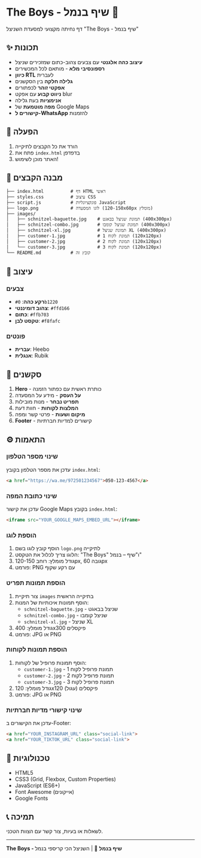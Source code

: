# The Boys - שיף בנמל 🥖

דף נחיתה מקצועי למסעדת השניצל "The Boys - שיף בנמל"

## ✨ תכונות

- **עיצוב כהה אלגנטי** עם צבעים צהוב-כתום שמזכירים שניצל
- **רספונסיבי מלא** - מותאם לכל המכשירים
- **כיוון RTL** לעברית
- **גלילה חלקה** בין הסקשנים
- **אפקטי זוהר** לכפתורים
- **ניווט קבוע** עם אפקט blur
- **אנימציות** בעת גלילה
- **מפה מוטמעת** של Google Maps
- **קישורים ל-WhatsApp** להזמנות

## 🚀 הפעלה

1. הורד את כל הקבצים לתיקייה
2. פתח את `index.html` בדפדפן
3. האתר מוכן לשימוש!

## 📁 מבנה הקבצים

```
├── index.html          # דף HTML ראשי
├── styles.css          # עיצוב CSS
├── script.js           # פונקציונליות JavaScript
├── logo.png            # לוגו המסעדה (120-150x60px מומלץ)
├── images/
│   ├── schnitzel-baguette.jpg    # תמונת שניצל בבאגט (400x300px)
│   ├── schnitzel-combo.jpg       # תמונת שניצל קומבו (400x300px)
│   ├── schnitzel-xl.jpg          # תמונת שניצל XL (400x300px)
│   ├── customer-1.jpg            # תמונת לקוח 1 (120x120px)
│   ├── customer-2.jpg            # תמונת לקוח 2 (120x120px)
│   └── customer-3.jpg            # תמונת לקוח 3 (120x120px)
└── README.md           # קובץ זה
```

## 🎨 עיצוב

### צבעים
- **רקע כהה**: `#0b1220`
- **צהוב דומיננטי**: `#ffd166`
- **כתום**: `#ffb703`
- **טקסט לבן**: `#f8fafc`

### פונטים
- **עברית**: Heebo
- **אנגלית**: Rubik

## 📱 סקשנים

1. **Hero** - כותרת ראשית עם כפתור הזמנה
2. **על העסק** - מידע על המסעדה
3. **תפריט נבחר** - מנות מובילות
4. **המלצות לקוחות** - חוות דעת
5. **מיקום ושעות** - פרטי קשר ומפה
6. **Footer** - קישורים למדיות חברתיות

## ⚙️ התאמות

### שינוי מספר הטלפון
עדכן את מספר הטלפון בקובץ `index.html`:
```html
<a href="https://wa.me/972501234567">050-123-4567</a>
```

### שינוי כתובת המפה
עדכן את קישור Google Maps בקובץ `index.html`:
```html
<iframe src="YOUR_GOOGLE_MAPS_EMBED_URL"></iframe>
```

### הוספת לוגו
1. הוסף קובץ לוגו בשם `logo.png` לתיקייה
2. הלוגו צריך לכלול את הטקסט: "The Boys" ו"שיף – בנמל"
3. גודל מומלץ: רוחב 120-150px, גובה 60px
4. פורמט: PNG עם רקע שקוף

### הוספת תמונות תפריט
1. צור תיקיית `images` בתיקייה הראשית
2. הוסף תמונות איכותיות של המנות:
   - `schnitzel-baguette.jpg` - שניצל בבאגט
   - `schnitzel-combo.jpg` - שניצל קומבו
   - `schnitzel-xl.jpg` - שניצל XL
3. גודל מומלץ: 400x300 פיקסלים
4. פורמט: JPG או PNG

### הוספת תמונות לקוחות
1. הוסף תמונות פרופיל של לקוחות:
   - `customer-1.jpg` - תמונת פרופיל לקוח 1
   - `customer-2.jpg` - תמונת פרופיל לקוח 2
   - `customer-3.jpg` - תמונת פרופיל לקוח 3
2. גודל מומלץ: 120x120 פיקסלים (עגול)
3. פורמט: JPG או PNG

### שינוי קישורי מדיות חברתיות
עדכן את הקישורים ב-Footer:
```html
<a href="YOUR_INSTAGRAM_URL" class="social-link">
<a href="YOUR_TIKTOK_URL" class="social-link">
```

## 🔧 טכנולוגיות

- HTML5
- CSS3 (Grid, Flexbox, Custom Properties)
- JavaScript (ES6+)
- Font Awesome (אייקונים)
- Google Fonts

## 📞 תמיכה

לשאלות או בעיות, צור קשר עם הצוות הטכני.

---

**The Boys - שיף בנמל** 🥖 | השניצל הכי קריספי בנמל 